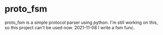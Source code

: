 # proto_fsm

proto_fsm is a simple protocol parser using python.
I'm still working on this, so this project can't be used now.
2021-11-08 I write a fsm func.